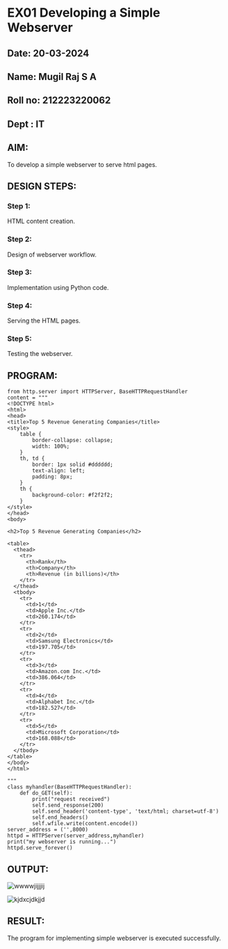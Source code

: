 # EX01 Developing a Simple Webserver
## Date: 20-03-2024
## Name: Mugil Raj S A 
## Roll no: 212223220062
## Dept : IT

## AIM:
To develop a simple webserver to serve html pages.

## DESIGN STEPS:
### Step 1: 
HTML content creation.

### Step 2:
Design of webserver workflow.

### Step 3:
Implementation using Python code.

### Step 4:
Serving the HTML pages.

### Step 5:
Testing the webserver.

## PROGRAM:
```
from http.server import HTTPServer, BaseHTTPRequestHandler
content = """
<!DOCTYPE html>
<html>
<head>
<title>Top 5 Revenue Generating Companies</title>
<style>
    table {
        border-collapse: collapse;
        width: 100%;
    }
    th, td {
        border: 1px solid #dddddd;
        text-align: left;
        padding: 8px;
    }
    th {
        background-color: #f2f2f2;
    }
</style>
</head>
<body>

<h2>Top 5 Revenue Generating Companies</h2>

<table>
  <thead>
    <tr>
      <th>Rank</th>
      <th>Company</th>
      <th>Revenue (in billions)</th>
    </tr>
  </thead>
  <tbody>
    <tr>
      <td>1</td>
      <td>Apple Inc.</td>
      <td>260.174</td>
    </tr>
    <tr>
      <td>2</td>
      <td>Samsung Electronics</td>
      <td>197.705</td>
    </tr>
    <tr>
      <td>3</td>
      <td>Amazon.com Inc.</td>
      <td>386.064</td>
    </tr>
    <tr>
      <td>4</td>
      <td>Alphabet Inc.</td>
      <td>182.527</td>
    </tr>
    <tr>
      <td>5</td>
      <td>Microsoft Corporation</td>
      <td>168.088</td>
    </tr>
  </tbody>
</table>
</body>
</html>

"""
class myhandler(BaseHTTPRequestHandler):
    def do_GET(self):
        print("request received")
        self.send_response(200)
        self.send_header('content-type', 'text/html; charset=utf-8')
        self.end_headers()
        self.wfile.write(content.encode())
server_address = ('',8000)
httpd = HTTPServer(server_address,myhandler)
print("my webserver is running...")
httpd.serve_forever()
```

## OUTPUT:

![wwwwjijjjij](https://github.com/MugilRaj1105/simplewebserver/assets/154905390/a8c414b9-e925-4d6a-9e7a-46c6003172ec)

![kjdxcjdkjjd](https://github.com/MugilRaj1105/simplewebserver/assets/154905390/60335c06-807a-44a2-adf0-b3fbfda64e01)


## RESULT:
The program for implementing simple webserver is executed successfully.
